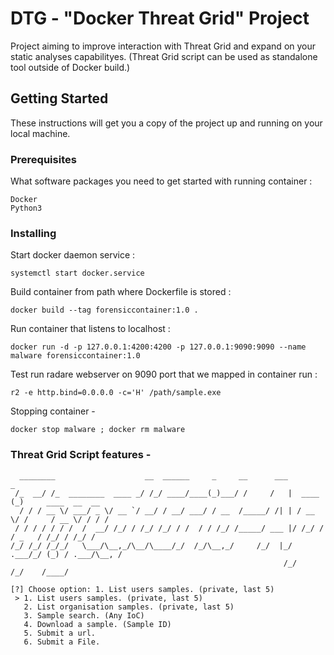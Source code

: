 # DTG - "Docker Threat Grid" Project

Project aiming to improve interaction with Threat Grid and expand on your static analyses capabilityes.
(Threat Grid script can be used as standalone tool outside of Docker build.)

## Getting Started

These instructions will get you a copy of the project up and running on your local machine. 

### Prerequisites

What software packages you need to get started with running container :

```
Docker
Python3
```

### Installing

Start docker daemon service :

```
systemctl start docker.service
```

Build container from path where Dockerfile is stored :

```
docker build --tag forensiccontainer:1.0 .
```

Run container that listens to localhost :

```
docker run -d -p 127.0.0.1:4200:4200 -p 127.0.0.1:9090:9090 --name malware forensiccontainer:1.0
```

Test run radare webserver on 9090 port that we mapped in container run :
```
r2 -e http.bind=0.0.0.0 -c='H' /path/sample.exe
```

Stopping container -

```
docker stop malware ; docker rm malware
```

### Threat Grid Script features -

```
  ________                    __  ______     _     __      ___          _                   
 /_  __/ /_  ________  ____ _/ /_/ ____/____(_)___/ /     /   |  ____  (_)     ____  __  __ 
  / / / __ \/ ___/ _ \/ __ `/ __/ / __/ ___/ / __  /_____/ /| | / __ \/ /     / __ \/ / / / 
 / / / / / / /  /  __/ /_/ / /_/ /_/ / /  / / /_/ /_____/ ___ |/ /_/ / / _   / /_/ / /_/ /  
/_/ /_/ /_/_/   \___/\__,_/\__/\____/_/  /_/\__,_/     /_/  |_/ .___/_/ (_) / .___/\__, /   
                                                             /_/           /_/    /____/    
                                                                                            
[?] Choose option: 1. List users samples. (private, last 5)
 > 1. List users samples. (private, last 5)
   2. List organisation samples. (private, last 5)
   3. Sample search. (Any IoC)
   4. Download a sample. (Sample ID)
   5. Submit a url.
   6. Submit a File.
   
```
